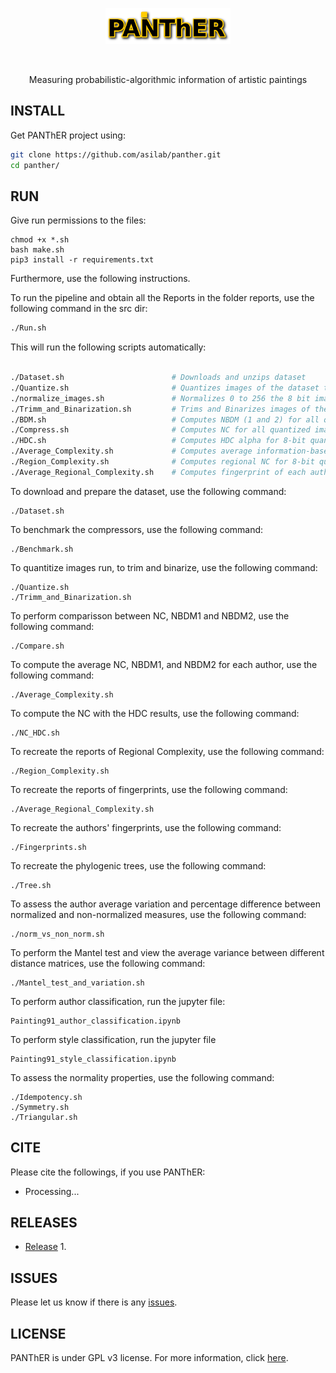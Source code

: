<p align="center">
<img src="imgs/logo.png" alt="Panther" width="200" border="0" /></p>
<br>
<p align="center">
Measuring probabilistic-algorithmic information of artistic paintings
</p>

## INSTALL
Get PANThER project using:
```bash
git clone https://github.com/asilab/panther.git
cd panther/

```

## RUN
Give run permissions to the files:
```
chmod +x *.sh
bash make.sh
pip3 install -r requirements.txt 
```
Furthermore, use the following instructions.

To run the pipeline and obtain all the Reports in the folder reports, use the following command in the src dir:
```bash
./Run.sh
``` 

This will run the following scripts automatically:
```bash

./Dataset.sh                        # Downloads and unzips dataset
./Quantize.sh                       # Quantizes images of the dataset to 8, 6, 4 and 2 bits.
./normalize_images.sh               # Normalizes 0 to 256 the 8 bit images.
./Trimm_and_Binarization.sh         # Trims and Binarizes images of the dataset.
./BDM.sh                            # Computes NBDM (1 and 2) for all quantized images of the dataset.
./Compress.sh                       # Computes NC for all quantized images of the dataset.
./HDC.sh                            # Computes HDC alpha for 8-bit quantized images of the dataset.
./Average_Complexity.sh             # Computes average information-based measures for each author
./Region_Complexity.sh              # Computes regional NC for 8-bit quantized images of the dataset.
./Average_Regional_Complexity.sh    # Computes fingerprint of each author

```

To download and prepare the dataset, use the following command:
```
./Dataset.sh
```

To benchmark the compressors, use the following command:
```
./Benchmark.sh
```

To quantitize images run, to trim and binarize, use the following command:
```
./Quantize.sh                     
./Trimm_and_Binarization.sh 
```

To perform comparisson between NC, NBDM1 and NBDM2, use the following command:
``` 
./Compare.sh
```

To compute the average NC, NBDM1, and NBDM2 for each author, use the following command:
``` 
./Average_Complexity.sh
```

To compute the NC with the HDC results, use the following command: 
``` 
./NC_HDC.sh
```

To recreate the reports of Regional Complexity, use the following command: 
``` 
./Region_Complexity.sh
```

To recreate the reports of fingerprints, use the following command: 
``` 
./Average_Regional_Complexity.sh
```

To recreate the authors' fingerprints, use the following command: 
``` 
./Fingerprints.sh
```

To recreate the phylogenic trees, use the following command: 
``` 
./Tree.sh
```

To assess the author average variation and percentage difference between normalized and non-normalized measures, use the following command:
``` 
./norm_vs_non_norm.sh 
```

To perform the Mantel test and view the average variance between different distance matrices, use the following command:
``` 
./Mantel_test_and_variation.sh 
```
To perform author classification, run the jupyter file:
``` 
Painting91_author_classification.ipynb
```
To perform style classification, run the jupyter file
``` 
Painting91_style_classification.ipynb
```


To assess the normality properties, use the following command:
```
./Idempotency.sh
./Symmetry.sh
./Triangular.sh
```

## CITE
Please cite the followings, if you use PANThER:
* Processing...

## RELEASES
* [Release](https://github.com/pratas/panther/releases) 1.

## ISSUES
Please let us know if there is any
[issues](https://github.com/pratas/panther/issues).


## LICENSE
PANThER is under GPL v3 license. For more information, click
[here](http://www.gnu.org/licenses/gpl-3.0.html).

